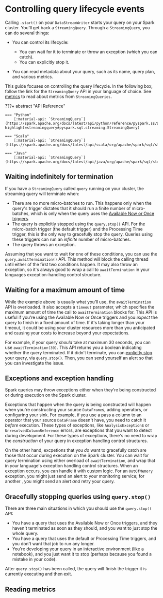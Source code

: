# Controlling query lifecycle events

Calling `.start()` on your `DataStreamWriter` starts your query on your Spark cluster. You'll get back a `StreamingQuery`. Through a `StreamingQuery`, you can do several things:

- You can control its lifecycle:

    - You can wait for it to terminate or throw an exception (which you can catch).
    - You can explicitly stop it.

- You can read metadata about your query, such as its name, query plan, and various metrics.

This guide focuses on controlling the query lifecycle. In the following box, follow the link for the `StreamingQuery` API in your language of choice. See [metrics]() to read about metrics from `StreamingQueries`.

???+ abstract "API Reference"

    === "Python"
        [:material-api: `StreamingQuery`](https://spark.apache.org/docs/latest/api/python/reference/pyspark.ss/api/pyspark.sql.streaming.StreamingQuery.html?highlight=streamingquery#pyspark.sql.streaming.StreamingQuery)

    === "Scala"
        [:material-api: `StreamingQuery`](https://spark.apache.org/docs/latest/api/scala/org/apache/spark/sql/streaming/StreamingQuery.html)
        
    === "Java"
        [:material-api: `StreamingQuery`](https://spark.apache.org/docs/latest/api/java/org/apache/spark/sql/streaming/StreamingQuery.html)
    
## Waiting indefinitely for termination

If you have a `StreamingQuery` called `query` running on your cluster, the streaming query will terminate when:

- There are no more micro-batches to run. This happens only when the query's trigger dictates that it should run a finite number of micro-batches, which is only when the query uses the [Available Now or Once triggers](../stream_options/triggers.md).
- The query is explicitly stopped using the `query.stop()` API. For the micro-batch trigger (the default trigger) and the Processing Time trigger, this is the only way to gracefully stop the query. Queries using these triggers can run an _infinite_ number of micro-batches. 
- The query throws an exception.

Assuming that you want to wait for one of these conditions, you can use the `query.awaitTermination()` API. This method will block the calling thread until either of the first two conditions happen. It may also throw an exception, so it's always good to wrap a call to `awaitTermination` in your languages exception-handling control structure.

## Waiting for a maximum amount of time

While the example above is usually what you'll use, the `awaitTermination` API is overloaded. It also accepts a `timeout` parameter, which specifies the maximum amount of time the call to `awaitTermination` blocks for. This API is useful if you're using the Available Now or Once triggers and you _expect_ the query to finish in a fixed amount of time. If it's taking longer than your timeout, it could be using your cluster resources more than you anticipated and causing your costs to increase beyond your expectations.

For example, if your query _should_ take at maximum 30 seconds, you can use `awaitTermination(30)`. This API returns you a boolean indicating whether the query terminated. If it didn't terminate, you can [explictly stop]() your query, via `query.stop()`. Then, you can send yourself an alert so that you can investigate the issue.

<!-- TODO(neil): Example -->

## Exceptions and exception handling

Spark queries may throw exceptions either when they're being constructed or during execution on the Spark cluster.

Exceptions that happen when the query is being constructed will happen when you're constructing your source `DataFrame`s, adding operators, or configuring your sink. For example, if you use a pass a column to an operator that your source `DataFrame` doesn't have, you need to catch it _before_ execution. These types of exceptions, like `AnalysisException`s or `UnresolvedColumnReference` errors, are exceptions that you want to detect during development. For these types of exceptions, there's no need to wrap the _construction_ of your query in exception handling control structures.

On the other hand, excpetions that you _do_ want to gracefully catch are those that occur during execution on the Spark cluster. You can wait for query termination using either overload of `awaitTermination`, and wrap that in your language's exception handling control structures. When an exception occurs, you can handle it with custom logic. For an `OutOfMemory` exception, you might just send an alert to your monitoring service; for another <!-- TODO(neil), which? --->, you might send an alert _and_ retry your query.

<!-- TODO(neil): Example -->

## Gracefully stopping queries using `query.stop()`

There are three main situations in which you should use the `query.stop()` API:

- You have a query that uses the Available Now or Once triggers, and they haven't terminated as soon as they should, and you want to just stop the whole query.
- You have a query that uses the default or Processing Time triggers, and you don't want that job to run any longer.
- You're developing your query in an interactive environment (like a notebook), and you just want it to stop (perhaps because you found a mistake in your code).

After `query.stop()` has been called, the query will finish the trigger it is currently executing and then exit.

## Reading metrics

<!-- TODO(neil) -->